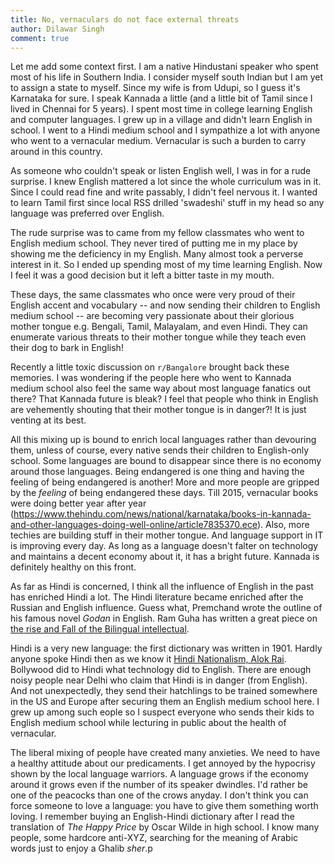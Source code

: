 ```yaml
---
title: No, vernaculars do not face external threats
author: Dilawar Singh
comment: true
---
```


Let me add some context first. I am a native Hindustani speaker who spent most of his life in
Southern India. I consider myself south Indian but I am yet to assign a state to myself. Since my
wife is from Udupi, so I guess it's Karnataka for sure. I speak Kannada a little (and a little bit
of Tamil since I lived in Chennai for 5 years). I spent most time in college learning English and
computer languages. I grew up in a village and didn't learn English in school. I went to a Hindi
medium school and I sympathize a lot with anyone who went to a vernacular medium. Vernacular is such
a burden to carry around in this country.

As someone who couldn't speak or listen English well, I was in for a rude surprise. I knew English
mattered a lot since the whole curriculum was in it. Since I could read fine and write passably, I
didn't feel nervous it. I wanted to learn Tamil first since local RSS drilled 'swadeshi' stuff in my
head so any language was preferred over English.

The rude surprise was to came from my fellow classmates who went to English medium school. They
never tired of putting me in my place by showing me the deficiency in my English. Many almost took a
perverse interest in it. So I ended up spending most of my time learning English. Now I feel it was
a good decision but it left a bitter taste in my mouth. 

These days, the same classmates who once were very proud of their English accent and vocabulary --
and now sending their children to English medium school -- are becoming very passionate about their
glorious mother tongue e.g. Bengali, Tamil, Malayalam, and even Hindi. They can enumerate various
threats to their mother tongue while they teach even their dog to bark in English!

Recently a little toxic discussion on `r/Bangalore` brought back these memories. I was wondering if
the people here who went to Kannada medium school also feel the same way about most language
fanatics out there? That Kannada future is bleak? I feel that people who think in English are
vehemently shouting that their mother tongue is in danger?! It is just venting at its best.

All this mixing up is bound to enrich local languages rather than devouring them, unless of course,
every native sends their children to English-only school. Some languages are bound to disappear
since there is no economy around those languages. Being endangered is one thing and having the
feeling of being endangered is another! More and more people are gripped by the _feeling_ of being
endangered these days. Till 2015, vernacular books were doing better year after year
(https://www.thehindu.com/news/national/karnataka/books-in-kannada-and-other-languages-doing-well-online/article7835370.ece).
Also, more techies are building stuff in their mother tongue. And language support in IT is
improving every day. As long as a language doesn't falter on technology and maintains a decent
economy about it, it has a bright future. Kannada is definitely healthy on this front.  

As far as Hindi is concerned, I think all the influence of English in the past has enriched Hindi a
lot. The Hindi literature became enriched after the Russian and English influence. Guess what,
Premchand wrote the outline of his famous novel _Godan_ in English. Ram Guha has written a great
piece on [the rise and Fall of the Bilingual
intellectual](https://casi.sas.upenn.edu/sites/default/files/iit/The%20Rise%20and%20Fall%20of%20the%20Bilingual%20Intellectual%20-%20AV.pdf). 

Hindi is a very new language: the first dictionary was written in 1901. Hardly anyone spoke Hindi
then as we know it [Hindi Nationalism, Alok
Rai](https://www.amazon.com/Hindi-Nationalism-Tracts-Times-13/dp/8125019790). Bollywood did to Hindi
what technology did to English. There are enough noisy people near Delhi who claim that Hindi is in
danger (from English). And not unexpectedly, they send their hatchlings to be trained somewhere in
the US and Europe after securing them an English medium school here. I grew up among such eople so I
suspect everyone who sends their kids to English medium school while lecturing in public about the
health of vernacular. 

The liberal mixing of people have created many anxieties. We need to have a healthy attitude about
our predicaments. I get annoyed by the hypocrisy shown by the local language warriors. A language
grows if the economy around it grows even if the number of its speaker dwindles. I'd rather be one
of the peacocks than one of the crows anyday. I don't think you can force someone to love a
language: you have to give them something worth loving. I remember buying an English-Hindi
dictionary after I read the translation of _The Happy Price_ by Oscar Wilde in high school. I know
many people, some hardcore anti-XYZ, searching for the meaning of Arabic words just to enjoy a
Ghalib _sher_.p
